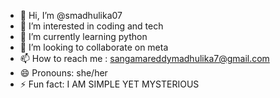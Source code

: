 - 👋 Hi, I’m @smadhulika07
- 👀 I’m interested in coding and tech
- 🌱 I’m currently learning python
- 💞️ I’m looking to collaborate on meta
- 📫 How to reach me : sangamareddymadhulika7@gmail.com
- 😄 Pronouns: she/her
- ⚡ Fun fact: I AM SIMPLE YET MYSTERIOUS

<!---
smadhulika07/smadhulika07 is a ✨ special ✨ repository because its `README.md` (this file) appears on your GitHub profile.
You can click the Preview link to take a look at your changes.
--->
